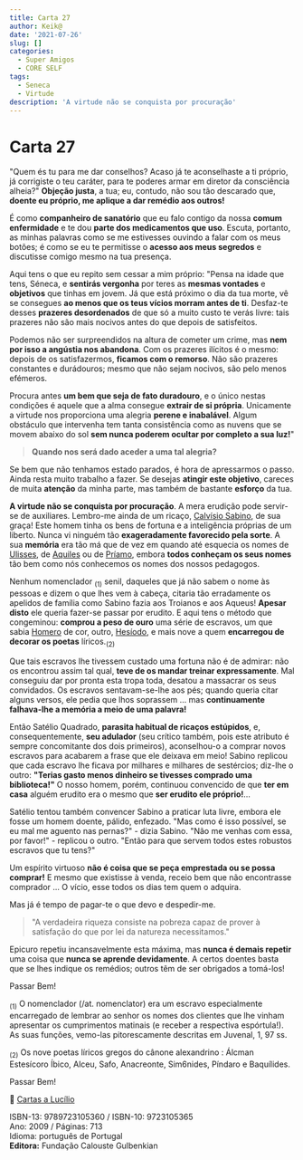 ```yaml
---
title: Carta 27
author: Keik@
date: '2021-07-26'
slug: []
categories:
  - Super Amigos
  - CORE SELF
tags:
  - Seneca
  - Virtude
description: 'A virtude não se conquista por procuração'
---
```


# Carta 27

"Quem és tu para me dar conselhos? Acaso já te aconselhaste a ti próprio, já corrigiste o teu caráter, para te poderes armar em diretor da consciência alheia?" **Objeção justa**, a tua; eu, contudo, não sou tão descarado que, **doente eu próprio, me aplique a dar remédio aos outros!** 

É como **companheiro de sanatório** que eu falo contigo da nossa **comum enfermidade** e te dou **parte dos medicamentos que uso**. Escuta, portanto, as minhas palavras como se me estivesses ouvindo a falar com os meus botões; é como se eu te permitisse o **acesso aos meus segredos** e discutisse comigo mesmo na tua presença. 

Aqui tens o que eu repito sem cessar a mim próprio: "Pensa na idade que tens, Séneca, e **sentirás vergonha** por teres as **mesmas vontades** e **objetivos** que tinhas em jovem. Já que está próximo o dia da tua morte, vê se consegues **ao menos que os teus vícios morram antes de ti**. Desfaz-te desses **prazeres desordenados** de que só a muito custo te verás livre: tais prazeres não são mais nocivos antes do que depois de satisfeitos. 

Podemos não ser surpreendidos na altura de cometer um crime, mas **nem por isso a angústia nos abandona**. Com os prazeres ilícitos é o mesmo: depois de os satisfazermos, **ficamos com o remorso**. Não são prazeres constantes e durádouros; mesmo que não sejam nocivos, são pelo menos efémeros. 

Procura antes **um bem que seja de fato duradouro**, e o único nestas condições é aquele que a alma consegue **extrair de si própria**. Unicamente a virtude nos proporciona uma alegria **perene e inabalável**. Algum obstáculo que intervenha tem tanta consistência como as nuvens que se movem abaixo do sol **sem nunca poderem ocultar por completo a sua luz!**"

> **Quando nos será dado aceder a uma tal alegria?**

Se bem que não tenhamos estado parados, é hora de apressarmos o passo. Ainda resta muito trabalho a fazer. Se desejas **atingir este objetivo**, careces de muita **atenção** da minha parte, mas também de bastante **esforço** da tua. 

**A virtude não se conquista por procuração**. A mera erudição pode servir-se de auxiliares. Lembro-me ainda de um ricaço, [Calvísio Sabino](https://pt.wikipedia.org/wiki/Caio_Calv%C3%ADsio_Sabino_(c%C3%B4nsul_em_39_a.C.)), de sua graça! Este homem tinha os bens de fortuna e a inteligência próprias de um liberto. Nunca vi ninguém tão **exageradamente favorecido pela sorte**. A sua **memória** era tão má que de vez em quando até esquecia os nomes de [Ulisses](https://pt.wikipedia.org/wiki/Odisseu), de [Aquiles](https://pt.wikipedia.org/wiki/Aquiles) ou de [Príamo](https://pt.wikipedia.org/wiki/Pr%C3%ADamo), embora **todos conheçam os seus nomes** tão bem como nós conhecemos os nomes dos nossos pedagogos.

Nenhum  nomenclador <sub>(1)</sub> senil, daqueles que já não sabem o nome às pessoas e dizem o que lhes vem à cabeça, citaria tão erradamente os apelidos de família como Sabino fazia aos Troianos e aos Aqueus! **Apesar disto** ele queria fazer-se passar por erudito. E aqui tens o método que congeminou: **comprou a peso de ouro** uma série de escravos, um que sabia [Homero](https://pt.wikipedia.org/wiki/Homero) de cor, outro, [Hesíodo](https://pt.wikipedia.org/wiki/Hes%C3%ADodo), e mais nove a
quem **encarregou de decorar os poetas** líricos.<sub>(2)</sub> 

Que tais escravos lhe tivessem custado uma fortuna não é de admirar: não os encontrou assim tal qual, **teve de os mandar treinar expressamente**. Mal conseguiu dar por pronta esta tropa toda, desatou a massacrar os seus convidados. Os escravos sentavam-se-lhe aos pés; quando queria citar alguns versos, ele pedia que lhos soprassem ... mas **continuamente falhava-lhe a memória a meio de uma palavra!**

Então Satélio Quadrado, **parasita habitual de ricaços estúpidos**, e, consequentemente, **seu adulador** (seu crítico também, pois este atributo é sempre concomitante dos dois primeiros), aconselhou-o a comprar novos escravos para acabarem a frase que ele deixava em meio! Sabino replicou que cada escravo lhe ficava por milhares e milhares de sestércios; diz-lhe o outro: **"Terias gasto menos dinheiro se tivesses comprado uma biblioteca!"** O nosso homem, porém, continuou convencido de que **ter em casa** alguém erudito era o mesmo que **ser erudito ele próprio!**...

Satélio tentou também convencer Sabino a praticar luta livre, embora ele fosse um homem doente, pálido, enfezado. "Mas como é isso possível, se eu mal me aguento nas pernas?" -
dizia Sabino. "Não me venhas com essa, por favor!" - replicou o outro. "Então para que servem todos estes robustos escravos que tu tens?"

Um espírito virtuoso **não é coisa que se peça emprestada ou se possa comprar!** E mesmo que existisse à venda, receio bem que não encontrasse comprador ... O vício, esse todos os dias tem quem o adquira.

Mas já é tempo de pagar-te o que devo e despedir-me.
>  "A verdadeira riqueza consiste na pobreza capaz de prover à satisfação do que por lei da natureza necessitamos."

 Epicuro repetiu incansavelmente esta máxima, mas **nunca é demais repetir** uma coisa que **nunca se aprende devidamente**. A certos doentes basta que se lhes indique
os remédios; outros têm de ser obrigados a tomá-los!

Passar Bem!

<sub>(1)</sub> O nomenclador (/at. nomenclator) era um escravo especialmente encarregado de lembrar ao senhor os nomes dos clientes que lhe vinham apresentar os cumprimentos matinais (e receber a respectiva espórtula!). As suas funções,
vemo-las pitorescamente descritas em Juvenal, 1, 97 ss.

<sub>(2)</sub> Os nove poetas líricos gregos do cânone alexandrino : Álcman Estesícoro Íbico, Alceu, Safo, Anacreonte, Sim6nides, Píndaro e Baquílides.

Passar Bem!

:book: [Cartas a Lucílio](https://www.skoob.com.br/cartas-a-lucilio-37684ed41245.html)

ISBN-13: 9789723105360 / ISBN-10: 9723105365  
Ano: 2009 / Páginas: 713  
Idioma: português de Portugal   
**Editora:** Fundação Calouste Gulbenkian

